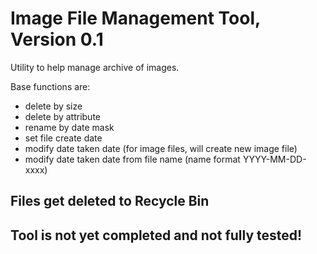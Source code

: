 # Image File Management Tool, Version 0.1

 Utility to help manage archive of images. 

 Base functions are:

- delete by size
- delete by attribute
- rename by date mask
- set file create date
- modify date taken date (for image files, will create new image file)
- modify date taken date from file name (name format YYYY-MM-DD-xxxx)

## Files get deleted to Recycle Bin

## Tool is not yet completed and not fully tested!

